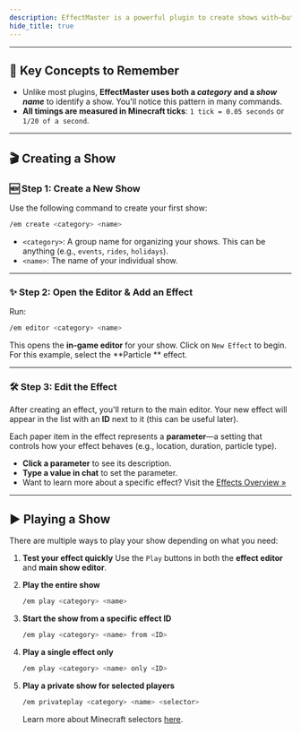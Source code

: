 ```yaml
---
description: EffectMaster is a powerful plugin to create shows with—but how do you use it?
hide_title: true
---
```


<DocHeading
icon="ph:plant-fill"
title="Creating your First Show"
description="Create your very first show with the help of this short tutorial!">
</DocHeading>

---

## 🧠 Key Concepts to Remember

* Unlike most plugins, **EffectMaster uses both a *category* and a *show name*** to identify a show. You'll notice this
  pattern in many commands.
* **All timings are measured in Minecraft ticks**:
  `1 tick = 0.05 seconds` or `1/20 of a second`.

---

## 🎬 Creating a Show

### 🆕 Step 1: Create a New Show

Use the following command to create your first show:

```bash
/em create <category> <name>
```

* `<category>`: A group name for organizing your shows. This can be anything (e.g., `events`, `rides`, `holidays`).
* `<name>`: The name of your individual show.

---

### ✨ Step 2: Open the Editor & Add an Effect

Run:

```bash
/em editor <category> <name>
```

This opens the **in-game editor** for your show. Click on `New Effect` to begin. For this example, select the **Particle
** effect.

---

### 🛠️ Step 3: Edit the Effect

After creating an effect, you'll return to the main editor. Your new effect will appear in the list with an **ID** next
to it (this can be useful later).

Each paper item in the effect represents a **parameter**—a setting that controls how your effect behaves (e.g.,
location, duration, particle type).

* **Click a parameter** to see its description.
* **Type a value in chat** to set the parameter.
* Want to learn more about a specific effect? Visit the [Effects Overview »](../effects/)

---

## ▶️ Playing a Show

There are multiple ways to play your show depending on what you need:

1. **Test your effect quickly**
   Use the `Play` buttons in both the **effect editor** and **main show editor**.

2. **Play the entire show**

   ```bash
   /em play <category> <name>
   ```

3. **Start the show from a specific effect ID**

   ```bash
   /em play <category> <name> from <ID>
   ```

4. **Play a single effect only**

   ```bash
   /em play <category> <name> only <ID>
   ```

5. **Play a private show for selected players**

   ```bash
   /em privateplay <category> <name> <selector>
   ```

   Learn more about Minecraft selectors [here](https://minecraft.wiki/w/Target_selectors).

